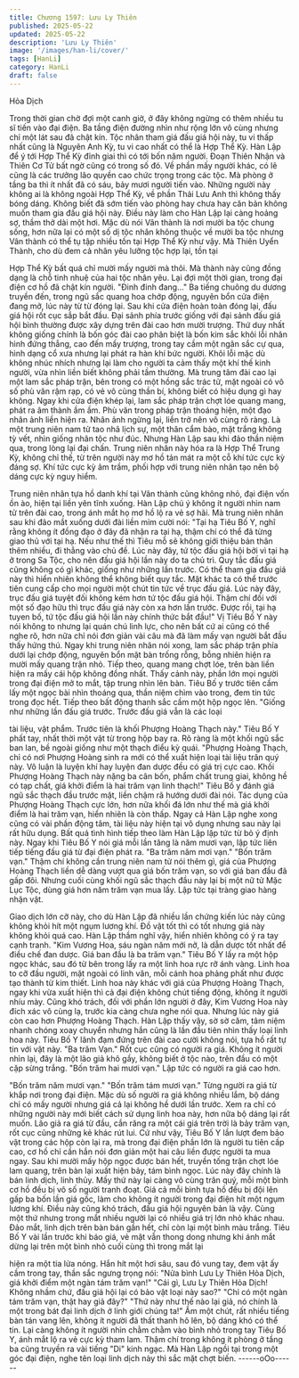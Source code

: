 ```yaml
---
title: Chương 1597: Lưu Ly Thiên
published: 2025-05-22
updated: 2025-05-22
description: 'Lưu Ly Thiên'
image: '/images/han-li/cover/'
tags: [HanLi]
category: HanLi
draft: false
---
```


Hỏa Dịch

Trong thời gian chờ đợi một canh giờ, ở đây không ngừng có
thêm nhiều tu sĩ tiến vào đại điện.
Ba tầng điện đường nhìn như rộng lớn vô cùng nhưng chỉ một lát
sau đã chật kín.
Tộc nhân tham giá đấu giá hội này, tu vi thấp nhất cũng là Nguyên
Anh Kỳ, tu vi cao nhất có thể là Hợp Thể Kỳ.
Hàn Lập để ý tới Hợp Thể Kỳ đỉnh giai thì có tới bốn năm người.
Đoạn Thiên Nhận và Thiên Cơ Tử bất ngờ cũng có trong số đó.
Về phần mấy người khác, có lẽ cũng là các trưởng lão quyền cao
chức trọng trong các tộc.
Mà phòng ở tầng ba thì ít nhất đã có sáu, bảy mươi người tiến
vào.
Những người này không ai là không ngoài Hợp Thể Kỳ, về phần
Thải Lưu Anh thì không thấy bóng dáng.
Không biết đã sớm tiến vào phòng hay chưa hay căn bản không
muốn tham gia đấu giá hội này.
Điều này làm cho Hàn Lập lại càng hoảng sợ, thầm thở dài một
hơi.
Mặc dù nói Vân thành là nơi mười ba tộc chung sống, hơn nữa lại
có một số dị tộc nhân không thuộc về mười ba tộc nhưng Vân
thành có thể tụ tập nhiều tồn tại Hợp Thể Kỳ như vậy. Mà Thiên
Uyển Thành, cho dù đem cả nhân yêu lưỡng tộc hợp lại, tồn tại

Hợp Thể Kỳ bất quá chỉ mười mấy người mà thôi. Mà thành này
cũng đồng dạng là chỗ tinh nhuệ của hai tộc nhân yêu.
Lại đợi một thời gian, trong đại điện cơ hồ đã chật kín người.
"Đinh đinh đang..." Ba tiếng chuông du dương truyền đến, trong
ngũ sắc quang hoa chớp động, nguyên bổn cửa điện đang mở,
lúc này từ từ đóng lại.
Sau khi cửa điện hoàn toàn đóng lại, đấu giá hội rốt cục sắp bắt
đầu.
Đại sảnh phía trước giống với đại sảnh đấu giá hội bình thường
được xây dựng trên đài cao hơn mười trượng. Thứ duy nhất
không giống chính là bốn góc đài cao phân biệt là bốn kim sắc
khôi lỗi nhân hình đứng thẳng, cao đến mấy trượng, trong tay
cầm một ngân sắc cự qua, hình dạng cổ xưa nhưng lại phát ra
hàn khí bức người.
Khôi lỗi mặc dù không nhúc nhích nhưng lại làm cho người ta
cảm thấy một khí thế kinh người, vừa nhìn liền biết không phải
tầm thường.
Mà trung tâm đài cao lại một lam sắc pháp trận, bên trong có một
hồng sắc trác tử, mặt ngoài có vô số phù văn rậm rạp, có vẻ vô
cùng thần bí, không biết có hiệu dụng gì hay không.
Ngay khi cửa điện khép lại, lam sắc pháp trận chợt lóe quang
mang, phát ra âm thành ầm ầm. Phù văn trong pháp trận thoáng
hiện, một đạo nhân ảnh liền hiện ra. Nhân ảnh ngừng lại, liền trở
nên vô cùng rõ ràng.
Là một trung niên nam tử tao nhã lịch sự, một thân cẩm bào, mặt
trắng không tỳ vết, nhìn giống nhân tộc như đúc. Nhưng Hàn Lập
sau khi đảo thần niệm qua, trong lòng lại đại chấn.
Trung niên nhân này hóa ra là Hợp Thể Trung Kỳ, không chỉ thế,
từ trên người này mơ hồ tản mát ra một cỗ khí tức cực kỳ đáng
sợ. Khí tức cực kỳ âm trầm, phối hợp với trung niên nhân tạo nên
bộ dáng cực kỳ nguy hiểm.

Trung niên nhân tựa hồ danh khí tại Vân thành cũng không nhỏ,
đại điện vốn ồn ào, hiện tại liền yên tĩnh xuống.
Hàn Lập chú ý không ít người nhìn nam tử trên đài cao, trong ánh
mắt họ mơ hồ lộ ra vẻ sợ hãi.
Mà trung niên nhân sau khi đảo mắt xuống dưới đài liền mỉm cười
nói:
"Tại hạ Tiêu Bố Y, nghĩ rằng không ít đồng đạo ở đây đã nhận ra
tại hạ, thậm chí có thể đã từng giao thủ với tại hạ. Nếu như thế thì
Tiêu mỗ sẽ không giới thiệu bản thân thêm nhiều, đi thẳng vào
chủ đề. Lúc này đây, tứ tộc đấu giá hội bởi vì tại hạ ở trong Sa
Tộc, cho nên đấu giá hội lần này do ta chủ trì. Quy tắc đấu giá
cũng không có gì khác, giống như những lần trước. Có thể tham
gia đấu giá này thì hiển nhiên không thể không biết quy tắc. Mặt
khác ta có thể trước tiên cung cấp cho mọi người một chút tin tức
về trục đấu giá. Lúc này đây, trục đấu giá tuyệt đối không kém
hơn tứ tộc đấu giá hội. Thậm chí đối với một số đạo hữu thì trục
đấu giá này còn xa hơn lần trước. Được rồi, tại hạ tuyen bố, tứ tộc
đấu giá hội lần này chính thức bắt đầu!"
Vị Tiêu Bố Y này nói không to nhưng lại quán chú linh lực, cho
nên bất cứ ai cũng có thể nghe rõ, hơn nữa chỉ nói đơn giản vài
câu mà đã làm mấy vạn người bắt đầu thấy hứng thú.
Ngay khi trung niên nhân nói xong, lam sắc pháp trận phía dưới
lại chớp động, nguyên bổn mặt bàn trống rỗng, bỗng nhiên hiện
ra mười mấy quang trận nhỏ.
Tiếp theo, quang mang chợt lóe, trên bàn liền hiện ra mấy cái hộp
không đồng nhất. Thấy cảnh này, phần lớn mọi người trong đại
điện mở to mắt, tập trung nhìn lên bàn.
Tiêu Bố y trước tiên cầm lấy một ngọc bài nhìn thoáng qua, thần
niệm chìm vào trong, đem tin tức trong đọc hết. Tiếp theo bất
động thanh sắc cầm một hộp ngọc lên.
"Giống như những lần đấu giá trước. Trước đấu giá vẫn là các loại

tài liệu, vật phẩm. Trước tiên là khối Phượng Hoàng Thạch này."
Tiêu Bố Y phất tay, nhất thời một vật từ trong hộp bay ra.
Rõ ràng là một khối ngũ sắc ban lan, bề ngoài giống như một
thạch điểu kỳ quái.
"Phượng Hoàng Thạch, chỉ có nơi Phượng Hoàng sinh ra mới có
thể xuất hiện loại tài liệu trân quý này. Vô luận là luyện khí hay
luyện đan dược đều có giá trị cực cao. Khối Phượng Hoàng
Thạch này nặng ba cân bốn, phẩm chất trung giai, không hề có
tạp chất, giá khởi điểm là hai trăm vạn linh thạch!"
Tiêu Bố y đánh giá ngũ sắc thạch đầu trước mặt, liền chậm rã
hướng dưới đài nói.
Tác dụng của Phượng Hoàng Thạch cực lớn, hơn nữa khối đá
lớn như thế mà giá khởi điểm là hai trăm vạn, hiển nhiên là còn
thấp.
Ngay cả Hàn Lập nghe xong cũng có vài phần động tâm, tài liệu
này hiện tại vô dụng nhưng sau này lại rất hữu dụng.
Bất quá tình hình tiếp theo làm Hàn Lập lập tức từ bỏ ý định này.
Ngay khi Tiêu Bố Y nói giá mỗi lần tăng là năm mươi vạn, lập tức
liên tiếp tiếng đấu giá từ đại điện phát ra.
"Ba trăm năm mơi vạn."
"Bốn trăm vạn."
Thậm chí không cần trung niên nam tử nói thêm gì, giá của
Phượng Hoàng Thạch liền dễ dàng vượt qua giá bốn trăm vạn, so
với giá ban đầu đã gấp đôi.
Nhưng cuối cùng khối ngũ sắc thạch đầu này lại bị một nữ tử Mặc
Lục Tộc, dùng giá hơn năm trăm vạn mua lấy.
Lập tức tại tràng giao hàng nhận vật.

Giao dịch lớn cỡ này, cho dù Hàn Lập đã nhiều lần chứng kiến lúc
này cũng không khỏi hít một ngụm lương khí.
Đồ vật tốt thì có tốt nhưng giá này không khỏi quá cao.
Hàn Lập thầm nghĩ vậy, hiển nhiên không có ý ra tay cạnh tranh.
"Kim Vương Hoa, sáu ngàn năm mới nở, là dẫn dược tốt nhất để
điều chế đan dược. Giá ban đầu là ba trăm vạn."
Tiêu Bố Y lấy ra một hộp ngọc khác, sau đó từ bên trong lấy ra
một linh hoa rực rỡ ánh vàng.
Linh hoa to cỡ đầu người, mặt ngoài có linh văn, mỗi cánh hoa
phảng phất như được tạo thành từ kim thiết. Linh hoa này khác
với giá của Phượng Hoàng Thạch, ngay khi vừa xuất hiện thì cả
đại điện không chút tiếng động, không ít người nhíu mày.
Cũng khó trách, đối với phần lớn người ở đây, Kim Vương Hoa
này đích xác vô cùng lạ, trước kia càng chưa nghe nói qua.
Nhưng lúc này giá còn cao hơn Phượng Hoàng Thạch.
Hàn Lập thấy vậy, sờ sờ căm, tâm niệm nhanh chóng xoay
chuyển nhưng hắn cũng là lần đầu tiên nhìn thấy loại linh hoa
này.
Tiêu Bố Y lãnh đạm đứng trên đài cao cười không nói, tựa hồ rất
tự tin với vật này.
"Ba trăm Vạn."
Rốt cục cũng có người ra giá.
Không ít người nhìn lại, đây là một lão giả khô gầy, không biết ở
tộc nào, trên đầu có một cặp sừng trắng.
"Bốn trăm hai mươi vạn."
Lập tức có người ra giá cao hơn.

"Bốn trăm năm mươi vạn."
"Bốn trăm tám mươi vạn."
Từng người ra giá từ khắp nơi trong đại điện.
Mặc dù số người ra giá không nhiều lắm, bộ dáng chỉ có mấy
người nhưng giá cả lại không hề dưới lần trước.
Xem ra chỉ có những người này mới biết cách sử dụng linh hoa
này, hơn nữa bộ dáng lại rất muốn.
Lão giả ra giá từ đầu, cắn răng ra một cái giá trên trời là bảy trăm
vạn, rốt cục cũng những kẻ khác rút lui.
Cứ như vậy, Tiêu Bố Y lần lượt đem bảo vật trong các hộp còn lại
ra, mà trong đại điện phần lớn là người tu tiên cấp cao, cơ hồ chỉ
cần hắn nói đơn giản một hai câu liền được người ta mua ngay.
Sau khi mười mấy hộp ngọc được bán hết, truyền tống trận chợt
lóe lam quang, trên bàn lại xuất hiện bảy, tám bình ngọc.
Lúc này đây chính là bán linh dịch, linh thủy.
Mấy thứ này lại càng vô cùng trân quý, mỗi một bình cơ hồ đều bị
vô số người tranh đoạt.
Giá cả mỗi bình tựa hồ đều bị đội lên gấp ba bốn lần giá gốc, làm
cho không ít người trong đại điện hít một ngụm lương khí.
Điều này cũng khó trách, đấu giá hội nguyên bản là vậy. Cùng
một thứ nhưng trong mắt nhiều người lại có nhiều giá trị lớn nhỏ
khác nhau.
Đảo mắt, linh dịch trên bàn bán gần hết, chỉ còn lại một bình màu
trắng.
Tiêu Bố Y vài lần trước khi báo giá, vẻ mặt vẫn thong dong nhưng
khi ánh mắt dừng lại trên một bình nhỏ cuối cùng thì trong mắt lại

hiện ra một tia lửa nóng.
Hắn hít một hơi sâu, sau đó vung tay, đem vật ấy cầm trong tay,
thần sắc ngưng trọng nói:
"Nửa bình Lưu Ly Thiên Hỏa Dịch, giá khởi điểm một ngàn tám
trăm vạn!"
"Cái gì, Lưu Ly Thiên Hỏa Dịch! Không nhầm chứ, đấu giá hội lại
có bảo vật loại này sao?"
"Chỉ có một ngàn tám trăm vạn, thật hay giả đây?"
"Thứ này như thế nào lại giả, nó chính là một trong bát đại linh
dịch ở linh giới chúng ta!"
Ầm một chút, rất nhiều tiếng bàn tán vang lên, không ít người đã
thất thanh hô lên, bộ dáng khó có thể tin.
Lại càng không ít người nhìn chằm chằm vào bình nhỏ trong tay
Tiêu Bố Y, ánh mắt lộ ra vẻ cực kỳ tham lam.
Thậm chí trong không ít phòng ở tầng ba cũng truyền ra vài tiếng
"Di" kinh ngạc.
Mà Hàn Lập ngồi tại trong một góc đại điện, nghe tên loại linh dịch
này thì sắc mặt chợt biến.
------oOo------
